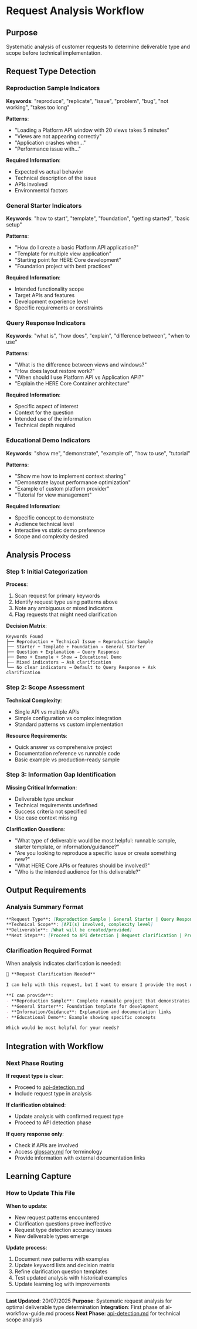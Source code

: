 # Request Analysis Workflow

## Purpose
Systematic analysis of customer requests to determine deliverable type and scope before technical implementation.

## Request Type Detection

### Reproduction Sample Indicators
**Keywords**: "reproduce", "replicate", "issue", "problem", "bug", "not working", "takes too long"

**Patterns**:
- "Loading a Platform API window with 20 views takes 5 minutes"
- "Views are not appearing correctly"
- "Application crashes when..."
- "Performance issue with..."

**Required Information**:
- Expected vs actual behavior
- Technical description of the issue
- APIs involved
- Environmental factors

### General Starter Indicators
**Keywords**: "how to start", "template", "foundation", "getting started", "basic setup"

**Patterns**:
- "How do I create a basic Platform API application?"
- "Template for multiple view application"
- "Starting point for HERE Core development"
- "Foundation project with best practices"

**Required Information**:
- Intended functionality scope
- Target APIs and features
- Development experience level
- Specific requirements or constraints

### Query Response Indicators
**Keywords**: "what is", "how does", "explain", "difference between", "when to use"

**Patterns**:
- "What is the difference between views and windows?"
- "How does layout restore work?"
- "When should I use Platform API vs Application API?"
- "Explain the HERE Core Container architecture"

**Required Information**:
- Specific aspect of interest
- Context for the question
- Intended use of the information
- Technical depth required

### Educational Demo Indicators
**Keywords**: "show me", "demonstrate", "example of", "how to use", "tutorial"

**Patterns**:
- "Show me how to implement context sharing"
- "Demonstrate layout performance optimization"
- "Example of custom platform provider"
- "Tutorial for view management"

**Required Information**:
- Specific concept to demonstrate
- Audience technical level
- Interactive vs static demo preference
- Scope and complexity desired

## Analysis Process

### Step 1: Initial Categorization
**Process**:
1. Scan request for primary keywords
2. Identify request type using patterns above
3. Note any ambiguous or mixed indicators
4. Flag requests that might need clarification

**Decision Matrix**:
```
Keywords Found
├── Reproduction + Technical Issue → Reproduction Sample
├── Starter + Template + Foundation → General Starter
├── Question + Explanation → Query Response
├── Demo + Example + Show → Educational Demo
├── Mixed indicators → Ask clarification
└── No clear indicators → Default to Query Response + Ask clarification
```

### Step 2: Scope Assessment
**Technical Complexity**:
- Single API vs multiple APIs
- Simple configuration vs complex integration
- Standard patterns vs custom implementation

**Resource Requirements**:
- Quick answer vs comprehensive project
- Documentation reference vs runnable code
- Basic example vs production-ready sample

### Step 3: Information Gap Identification
**Missing Critical Information**:
- Deliverable type unclear
- Technical requirements undefined
- Success criteria not specified
- Use case context missing

**Clarification Questions**:
- "What type of deliverable would be most helpful: runnable sample, starter template, or information/guidance?"
- "Are you looking to reproduce a specific issue or create something new?"
- "What HERE Core APIs or features should be involved?"
- "Who is the intended audience for this deliverable?"

## Output Requirements

### Analysis Summary Format
```markdown
**Request Type**: [Reproduction Sample | General Starter | Query Response | Educational Demo]
**Technical Scope**: [API(s) involved, complexity level]
**Deliverable**: [What will be created/provided]
**Next Steps**: [Proceed to API detection | Request clarification | Provide immediate response]
```

### Clarification Required Format
When analysis indicates clarification is needed:

```markdown
🤔 **Request Clarification Needed**

I can help with this request, but I want to ensure I provide the most useful deliverable.

**I can provide**:
- **Reproduction Sample**: Complete runnable project that demonstrates the issue
- **General Starter**: Foundation template for development
- **Information/Guidance**: Explanation and documentation links
- **Educational Demo**: Example showing specific concepts

Which would be most helpful for your needs?
```

## Integration with Workflow

### Next Phase Routing
**If request type is clear**:
- Proceed to [api-detection.md](api-detection.md)
- Include request type in analysis

**If clarification obtained**:
- Update analysis with confirmed request type
- Proceed to API detection phase

**If query response only**:
- Check if APIs are involved
- Access [glossary.md](../glossary.md) for terminology
- Provide information with external documentation links

## Learning Capture

### How to Update This File
**When to update**:
- New request patterns encountered
- Clarification questions prove ineffective
- Request type detection accuracy issues
- New deliverable types emerge

**Update process**:
1. Document new patterns with examples
2. Update keyword lists and decision matrix
3. Refine clarification question templates
4. Test updated analysis with historical examples
5. Update learning log with improvements

---

**Last Updated**: 20/07/2025
**Purpose**: Systematic request analysis for optimal deliverable type determination
**Integration**: First phase of ai-workflow-guide.md process
**Next Phase**: [api-detection.md](api-detection.md) for technical scope analysis